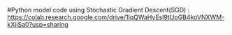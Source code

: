 #Python model code using Stochastic Gradient Descent(SGD) 
: https://colab.research.google.com/drive/1lqQWaHyEsl9tUpGB4koVNXWM-kXjiSa0?usp=sharing

